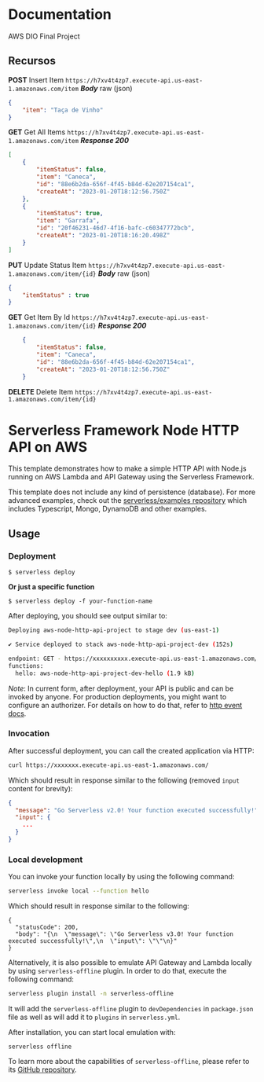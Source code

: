 # Documentation 

AWS DIO Final Project

## Recursos

**POST** Insert Item
```https://h7xv4t4zp7.execute-api.us-east-1.amazonaws.com/item```
***Body*** raw (json)
```json
{
    "item": "Taça de Vinho"
}
```

**GET** Get All Items
```https://h7xv4t4zp7.execute-api.us-east-1.amazonaws.com/item```
***Response 200***
```json
[
    {
        "itemStatus": false,
        "item": "Caneca",
        "id": "88e6b2da-656f-4f45-b84d-62e207154ca1",
        "createAt": "2023-01-20T18:12:56.750Z"
    },
    {
        "itemStatus": true,
        "item": "Garrafa",
        "id": "20f46231-46d7-4f16-bafc-c60347772bcb",
        "createAt": "2023-01-20T18:16:20.498Z"
    }
]    
```

**PUT** Update Status Item
```https://h7xv4t4zp7.execute-api.us-east-1.amazonaws.com/item/{id}```
***Body*** raw (json)
```json
{
    "itemStatus" : true
}
```

**GET** Get Item By Id
```https://h7xv4t4zp7.execute-api.us-east-1.amazonaws.com/item/{id}```
***Response 200***
```json
    {
        "itemStatus": false,
        "item": "Caneca",
        "id": "88e6b2da-656f-4f45-b84d-62e207154ca1",
        "createAt": "2023-01-20T18:12:56.750Z"
    }
```

**DELETE** Delete Item
```https://h7xv4t4zp7.execute-api.us-east-1.amazonaws.com/item/{id}```

<!--
title: 'AWS Simple HTTP Endpoint example in NodeJS'
description: 'This template demonstrates how to make a simple HTTP API with Node.js running on AWS Lambda and API Gateway using the Serverless Framework.'
layout: Doc
framework: v3
platform: AWS
language: nodeJS
authorLink: 'https://github.com/serverless'
authorName: 'Serverless, inc.'
authorAvatar: 'https://avatars1.githubusercontent.com/u/13742415?s=200&v=4'
-->

# Serverless Framework Node HTTP API on AWS

This template demonstrates how to make a simple HTTP API with Node.js running on AWS Lambda and API Gateway using the Serverless Framework.

This template does not include any kind of persistence (database). For more advanced examples, check out the [serverless/examples repository](https://github.com/serverless/examples/) which includes Typescript, Mongo, DynamoDB and other examples.

## Usage

### Deployment

```
$ serverless deploy
```

**Or just a specific function**
```
$ serverless deploy -f your-function-name
```

After deploying, you should see output similar to:

```bash
Deploying aws-node-http-api-project to stage dev (us-east-1)

✔ Service deployed to stack aws-node-http-api-project-dev (152s)

endpoint: GET - https://xxxxxxxxxx.execute-api.us-east-1.amazonaws.com/
functions:
  hello: aws-node-http-api-project-dev-hello (1.9 kB)
```

_Note_: In current form, after deployment, your API is public and can be invoked by anyone. For production deployments, you might want to configure an authorizer. For details on how to do that, refer to [http event docs](https://www.serverless.com/framework/docs/providers/aws/events/apigateway/).

### Invocation

After successful deployment, you can call the created application via HTTP:

```bash
curl https://xxxxxxx.execute-api.us-east-1.amazonaws.com/
```

Which should result in response similar to the following (removed `input` content for brevity):

```json
{
  "message": "Go Serverless v2.0! Your function executed successfully!",
  "input": {
    ...
  }
}
```

### Local development

You can invoke your function locally by using the following command:

```bash
serverless invoke local --function hello
```

Which should result in response similar to the following:

```
{
  "statusCode": 200,
  "body": "{\n  \"message\": \"Go Serverless v3.0! Your function executed successfully!\",\n  \"input\": \"\"\n}"
}
```


Alternatively, it is also possible to emulate API Gateway and Lambda locally by using `serverless-offline` plugin. In order to do that, execute the following command:

```bash
serverless plugin install -n serverless-offline
```

It will add the `serverless-offline` plugin to `devDependencies` in `package.json` file as well as will add it to `plugins` in `serverless.yml`.

After installation, you can start local emulation with:

```
serverless offline
```

To learn more about the capabilities of `serverless-offline`, please refer to its [GitHub repository](https://github.com/dherault/serverless-offline).
